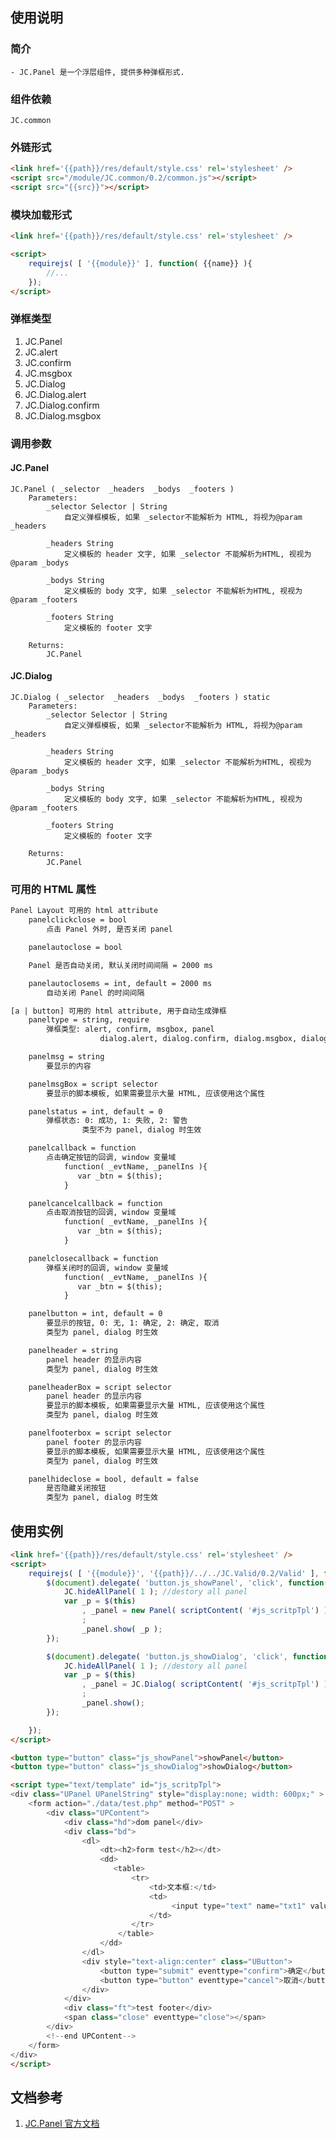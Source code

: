 ## 使用说明

### 简介

    - JC.Panel 是一个浮层组件, 提供多种弹框形式.

### 组件依赖
    JC.common

### 外链形式

```html
<link href='{{path}}/res/default/style.css' rel='stylesheet' />
<script src="/module/JC.common/0.2/common.js"></script>
<script src="{{src}}"></script>
```

### 模块加载形式
```html
<link href='{{path}}/res/default/style.css' rel='stylesheet' />

<script>
    requirejs( [ '{{module}}' ], function( {{name}} ){
        //...
    }); 
</script>
```

### 弹框类型
1. JC.Panel 
1. JC.alert
1. JC.confirm
1. JC.msgbox
1. JC.Dialog
1. JC.Dialog.alert
1. JC.Dialog.confirm
1. JC.Dialog.msgbox


### 调用参数

#### JC.Panel

    JC.Panel ( _selector  _headers  _bodys  _footers )
        Parameters:
            _selector Selector | String
                自定义弹框模板, 如果 _selector不能解析为 HTML, 将视为@param _headers

            _headers String
                定义模板的 header 文字, 如果 _selector 不能解析为HTML, 视视为@param _bodys

            _bodys String
                定义模板的 body 文字, 如果 _selector 不能解析为HTML, 视视为@param _footers

            _footers String
                定义模板的 footer 文字

        Returns:
            JC.Panel

#### JC.Dialog

    JC.Dialog ( _selector  _headers  _bodys  _footers ) static
        Parameters:
            _selector Selector | String
                自定义弹框模板, 如果 _selector不能解析为 HTML, 将视为@param _headers

            _headers String
                定义模板的 header 文字, 如果 _selector 不能解析为HTML, 视视为@param _bodys

            _bodys String
                定义模板的 body 文字, 如果 _selector 不能解析为HTML, 视视为@param _footers

            _footers String
                定义模板的 footer 文字

        Returns:
            JC.Panel
                

### 可用的 HTML 属性
```html
Panel Layout 可用的 html attribute
    panelclickclose = bool
        点击 Panel 外时, 是否关闭 panel

    panelautoclose = bool

    Panel 是否自动关闭, 默认关闭时间间隔 = 2000 ms

    panelautoclosems = int, default = 2000 ms
        自动关闭 Panel 的时间间隔

[a | button] 可用的 html attribute, 用于自动生成弹框
    paneltype = string, require
        弹框类型: alert, confirm, msgbox, panel 
                    dialog.alert, dialog.confirm, dialog.msgbox, dialog

    panelmsg = string
        要显示的内容

    panelmsgBox = script selector
        要显示的脚本模板, 如果需要显示大量 HTML, 应该使用这个属性

    panelstatus = int, default = 0
        弹框状态: 0: 成功, 1: 失败, 2: 警告 
                类型不为 panel, dialog 时生效

    panelcallback = function
        点击确定按钮的回调, window 变量域
            function( _evtName, _panelIns ){
               var _btn = $(this);
            }

    panelcancelcallback = function
        点击取消按钮的回调, window 变量域
            function( _evtName, _panelIns ){
               var _btn = $(this);
            }

    panelclosecallback = function
        弹框关闭时的回调, window 变量域
            function( _evtName, _panelIns ){
               var _btn = $(this);
            }

    panelbutton = int, default = 0
        要显示的按钮, 0: 无, 1: 确定, 2: 确定, 取消 
        类型为 panel, dialog 时生效

    panelheader = string
        panel header 的显示内容 
        类型为 panel, dialog 时生效

    panelheaderBox = script selector
        panel header 的显示内容 
        要显示的脚本模板, 如果需要显示大量 HTML, 应该使用这个属性 
        类型为 panel, dialog 时生效

    panelfooterbox = script selector
        panel footer 的显示内容 
        要显示的脚本模板, 如果需要显示大量 HTML, 应该使用这个属性 
        类型为 panel, dialog 时生效

    panelhideclose = bool, default = false
        是否隐藏关闭按钮 
        类型为 panel, dialog 时生效
```

## 使用实例
```html
<link href='{{path}}/res/default/style.css' rel='stylesheet' />
<script>
    requirejs( [ '{{module}}', '{{path}}/../../JC.Valid/0.2/Valid' ], function( Panel ){
        $(document).delegate( 'button.js_showPanel', 'click', function(){
            JC.hideAllPanel( 1 ); //destory all panel
            var _p = $(this)
                , _panel = new Panel( scriptContent( '#js_scritpTpl') )
                ;
                _panel.show( _p );
        });

        $(document).delegate( 'button.js_showDialog', 'click', function(){
            JC.hideAllPanel( 1 ); //destory all panel
            var _p = $(this)
                , _panel = JC.Dialog( scriptContent( '#js_scritpTpl') )
                ;
                _panel.show();
        });

    }); 
</script>

<button type="button" class="js_showPanel">showPanel</button> 
<button type="button" class="js_showDialog">showDialog</button> 

<script type="text/template" id="js_scritpTpl">
<div class="UPanel UPanelString" style="display:none; width: 600px;" >    
    <form action="./data/test.php" method="POST" >    
        <div class="UPContent">        
            <div class="hd">dom panel</div>        
            <div class="bd">            
                <dl>                
                    <dt><h2>form test</h2></dt>                
                    <dd>
                       <table>
                           <tr>
                               <td>文本框:</td> 
                               <td>
                                    <input type="text" name="txt1" value="" reqmsg="内容" />                
                               </td>
                           </tr>
                        </table>
                    </dd>
                </dl>            
                <div style="text-align:center" class="UButton">                
                    <button type="submit" eventtype="confirm">确定</button>                
                    <button type="button" eventtype="cancel">取消</button>            
                </div>        
            </div>        
            <div class="ft">test footer</div>        
            <span class="close" eventtype="close"></span>    
        </div>
        <!--end UPContent-->    
    </form>
</div>
</script>

```

## 文档参考

1. [JC.Panel 官方文档](http://360.75team.com/~qiushaowei/jc2/docs_api/classes/JC.Panel.html)

